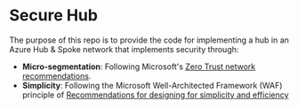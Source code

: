 # Secure Hub

The purpose of this repo is to provide the code for implementing a hub in an Azure Hub & Spoke network that implements security through:

* **Micro-segmentation**: Following Microsoft's [Zero Trust network recommendations](https://learn.microsoft.com/en-us/security/zero-trust/deploy/networks).
* **Simplicity**: Following the Microsoft Well-Architected Framework (WAF) principle of [Recommendations for designing for simplicity and efficiency](https://learn.microsoft.com/en-us/azure/well-architected/reliability/simplify)
